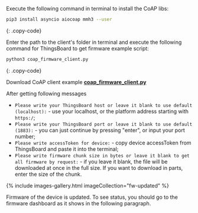 Execute the following command in terminal to install the CoAP libs:

```bash
pip3 install asyncio aiocoap mmh3 --user
```
{: .copy-code}

Enter the path to the client's folder in terminal and execute the following command for ThingsBoard
to get firmware example script:

```bash
python3 coap_firmware_client.py 
```
{: .copy-code}

Download CoAP client example [**coap_firmware_client.py**](/docs/{{docsPrefix}}user-guide/resources/firmware/coap_firmware_client.py)

After getting following messages
- `Please write your ThingsBoard host or leave it blank to use default (localhost):` - use your localhost, or the platform address starting with `https:/`;
- `Please write your ThingsBoard port or leave it blank to use default (1883):` - you can just continue by pressing "enter", or 
input your port number;
- `Please write accessToken for device:` - copy device accessToken from ThingsBoard and paste it into the terminal;
- `Please write firmware chunk size in bytes or leave it blank to get all firmware by request:` - if you leave it blank, the file will be downloaded at once
in the full size. If you want to download in parts, enter the size of the chunk.

{% include images-gallery.html imageCollection="fw-updated" %}

Firmware of the device is updated. To see status, you should go to the firmware dashboard as it shows in the following paragraph.

